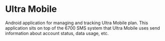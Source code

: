 # Ultra Mobile

Android application for managing and tracking Ultra Mobile plan. This application sits on top of the 6700 SMS system that Ultra Mobile uses send information about account status, data usage, etc.
